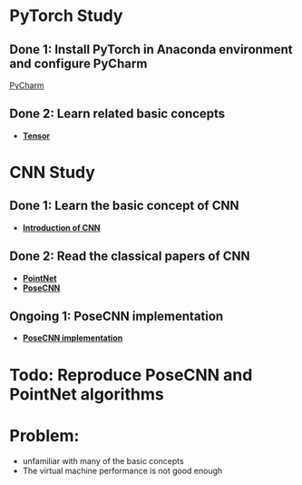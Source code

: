 # PyTorch Study

## Done 1: Install PyTorch in Anaconda environment and configure PyCharm
[PyCharm](https://github.com/Dr-Cui-s-2024-summer-FURP/Jing-Xu-Weekly-report/blob/main/PyTorch_Note/Introduction.md)

## Done 2: Learn related basic concepts
- **[Tensor](https://github.com/Dr-Cui-s-2024-summer-FURP/Jing-Xu-Weekly-report/blob/main/PyTorch_Note/Tensor_intro.ipynb)**

# CNN Study

## Done 1: Learn the basic concept of CNN
- **[Introduction of CNN]()**

## Done 2: Read the classical papers of CNN
- **[PointNet](https://github.com/Dr-Cui-s-2024-summer-FURP/Jing-Xu-Weekly-report/blob/main/CNN_Note/PointNet.ipynb)**
- **[PoseCNN](https://github.com/Dr-Cui-s-2024-summer-FURP/Jing-Xu-Weekly-report/blob/main/CNN_Note/PoseCNN_review.ipynb)**

## Ongoing 1: PoseCNN implementation
- **[PoseCNN implementation](https://github.com/Dr-Cui-s-2024-summer-FURP/Jing-Xu-Weekly-report/blob/main/CNN_Note/PoseCNN_imple_Process.ipynb)**

# Todo: Reproduce PoseCNN and PointNet algorithms

# Problem:
- unfamiliar with many of the basic concepts
- The virtual machine performance is not good enough


